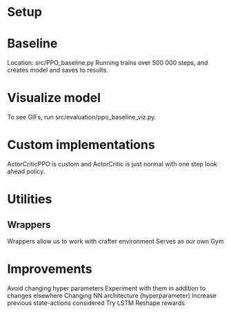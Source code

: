 # Setup

# Baseline
Location: src/PPO_baseline.py
Running trains over 500 000 steps, and creates model and saves to results.

# Visualize model
To see GIFs, run src/evaluation/ppo_baseline_viz.py.

# Custom implementations
ActorCriticPPO is custom and ActorCritic is just normal with one step look ahead policy.

# Utilities
## Wrappers
Wrappers allow us to work with crafter environment
Serves as our own Gym

# Improvements
Avoid changing hyper parameters
Experiment with them in addition to changes elsewhere
Changing NN architecture (hyperparameter)
Increase previous state-actions considered
Try LSTM 
Reshape rewards
